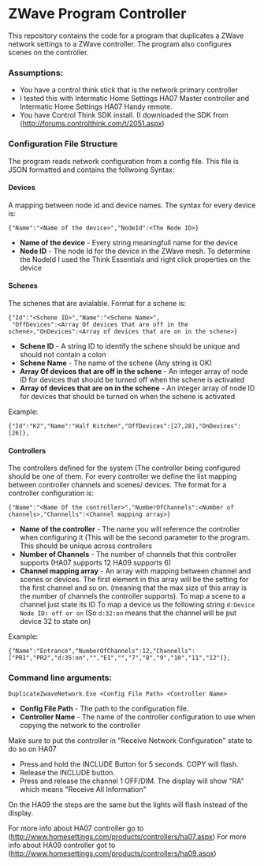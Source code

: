 ZWave Program Controller
========================

This repository contains the code for a program that duplicates a ZWave network settings to a ZWave controller. The program also configures scenes on the controller.

### Assumptions:
*  You have a control think stick that is the network primary controller
* I tested this with Intermatic Home Settings HA07 Master controller and Intermatic Home Settings HA07 Handy remote.
* You have Control Think SDK install. (I downloaded the SDK from (http://forums.controlthink.com/t/2051.aspx)


### Configuration File Structure
The program reads network configuration from a config file. This file is JSON formatted and contains the follwoing Syntax:
#### Devices
A mapping between node id and device names. The syntax for every device is:

	{"Name":"<Name of the device>","NodeId":<The Node ID>}
* __Name of the device__ - Every string meaningfull name for the device
* __Node ID__ - The node Id for the device in the ZWave mesh. To determine the NodeId I used the Think Essentials and right click properties on the device

#### Schenes 
The schenes that are avialable. Format for a schene is:

	{"Id":"<Schene ID>","Name":"<Schene Name>",
	 "OffDevices":<Array Of devices that are off in the schene>,"OnDevices":<Array of devices that are on in the schene>}

* __Schene ID__ - A string ID to identify the schene should be unique and should not contain a colon
* __Schene Name__ - The name of the schene (Any string is OK)
* __Array Of devices that are off in the schene__ - An integer array of node ID for devices that should be turned off when the schene is activated 
* __Array of devices that are on in the schene__  - An integer array of node ID for devices that should be turned on when the schene is activated

Example:

	{"Id":"K2","Name":"Half Kitchen","OffDevices":[27,28],"OnDevices":[26]},


#### Controllers 
The controllers defined for the system (The controller being configured should be one of them. For every controller we define the list mapping between controller channels and scenes/ devices. The format for a controller configuration is:

	{"Name":"<Name Of the controller>","NumberOfChannels":<Number of channels>,"Channells":<Channel mapping array>}

* __Name of the controller__ - The name you will reference the controller when configuring it (This will be the second parameter to the program. This should be unique across controllers
* __Number of Channels__ - The number of channels that this controller supports (HA07 supports 12 HA09 supports 6)
* __Channel mapping array__ - An array with mapping between channel and scenes or devices. The first element in this array will be the setting for the first channel and so on. (meaning that the max size of this array is the number of channels the controller supports). 
To map a scene to a channel just state its ID 
To map a device us the following string ```d:Device Node ID: off or on``` (So ```d:32:on``` means that the channel will be put device 32 to state on)

Example:

	{"Name":"Entrance","NumberOfChannels":12,"Channells":["PR1","PR2","d:35:on","","E1","","7","8","9","10","11","12"]},


### Command line arguments:
	DuplicateZwaveNetwork.Exe <Config File Path> <Controller Name>

* __Config File Path__ - The path to the configuration file.
* __Controller Name__ - The name of the controller configuration to use when copying the network to the controller

Make sure to put the controller in "Receive Network Configuration" state to do so on HA07 
* Press and hold the INCLUDE Button for 5 seconds. COPY will flash.
* Release the INCLUDE button.
* Press and release the channel 1 OFF/DIM. The display will show "RA" which means "Receive All Information"

On the HA09 the steps are the same but the lights will flash instead of the display.



For more info about HA07 controller go to (http://www.homesettings.com/products/controllers/ha07.aspx) 
For more info about HA09 controller got to (http://www.homesettings.com/products/controllers/ha09.aspx)